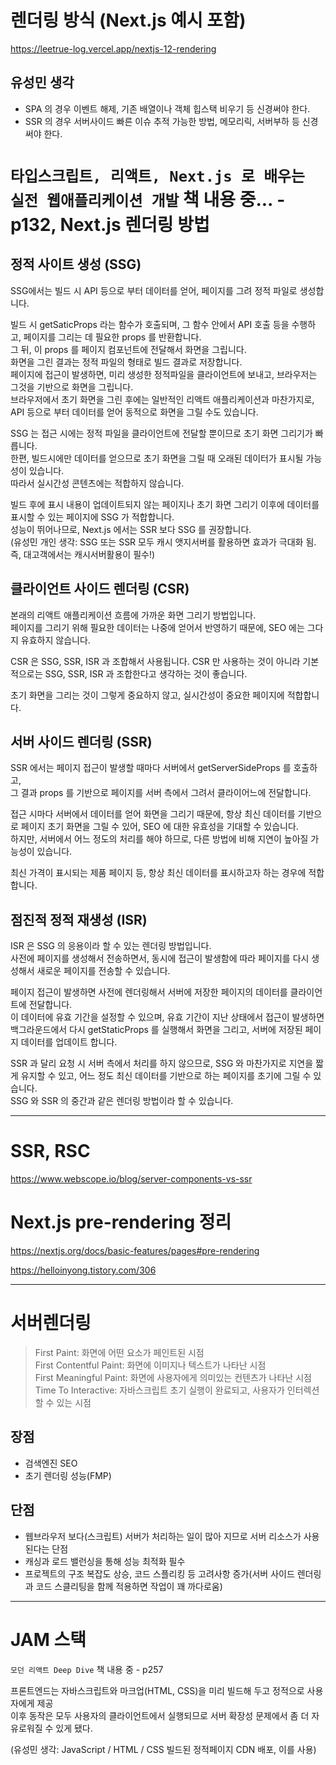 # 렌더링 방식 (Next.js 예시 포함)

https://leetrue-log.vercel.app/nextjs-12-rendering

## 유성민 생각

- SPA 의 경우
  이벤트 해제, 기존 배열이나 객체 힙스택 비우기 등 신경써야 한다.
- SSR 의 경우
  서버사이드 빠른 이슈 추적 가능한 방법, 메모리릭, 서버부하 등 신경써야 한다.

# `타입스크립트, 리액트, Next.js 로 배우는 실전 웹애플리케이션 개발` 책 내용 중... - p132, Next.js 렌더링 방법

## 정적 사이트 생성 (SSG)

SSG에서는 빌드 시 API 등으로 부터 데이터를 얻어, 페이지를 그려 정적 파일로 생성합니다.

빌드 시 getSaticProps 라는 함수가 호출되며, 그 함수 안에서 API 호출 등을 수행하고, 페이지를 그리는 데 필요한 props 를 반환합니다.  
그 뒤, 이 props 를 페이지 컴포넌트에 전달해서 화면을 그립니다.  
화면을 그린 결과는 정적 파일의 형태로 빌드 결과로 저장합니다.  
페이지에 접근이 발생하면, 미리 생성한 정적파일을 클라이언트에 보내고, 브라우저는 그것을 기반으로 화면을 그립니다.  
브라우저에서 초기 화면을 그린 후에는 일반적인 리액트 애플리케이션과 마찬가지로, API 등으로 부터 데이터를 얻어 동적으로 화면을 그릴 수도 있습니다.

SSG 는 접근 시에는 정적 파일을 클라이언트에 전달할 뿐이므로 초기 화면 그리기가 빠릅니다.  
한편, 빌드시에만 데이터를 얻으므로 초기 화면을 그릴 때 오래된 데이터가 표시될 가능성이 있습니다.  
따라서 실시간성 콘텐츠에는 적합하지 않습니다.

빌드 후에 표시 내용이 업데이트되지 않는 페이지나 초기 화면 그리기 이후에 데이터를 표시할 수 있는 페이지에 SSG 가 적합합니다.  
성능이 뛰어나므로, Next.js 에서는 SSR 보다 SSG 를 권장합니다.  
(유성민 개인 생각: SSG 또는 SSR 모두 캐시 앳지서버를 활용하면 효과가 극대화 됨. 즉, 대고객에서는 캐시서버활용이 필수!)

## 클라이언트 사이드 렌더링 (CSR)

본래의 리액트 애플리케이션 흐름에 가까운 화면 그리기 방법입니다.  
페이지를 그리기 위해 필요한 데이터는 나중에 얻어서 반영하기 때문에, SEO 에는 그다지 유효하지 않습니다.

CSR 은 SSG, SSR, ISR 과 조합해서 사용됩니다. CSR 만 사용하는 것이 아니라 기본적으로는 SSG, SSR, ISR 과 조합한다고 생각하는 것이 좋습니다.

초기 화면을 그리는 것이 그렇게 중요하지 않고, 실시간성이 중요한 페이지에 적합합니다.

## 서버 사이드 렌더링 (SSR)

SSR 에서는 페이지 접근이 발생할 때마다 서버에서 getServerSideProps 를 호출하고,  
그 결과 props 를 기반으로 페이지를 서버 측에서 그려서 클라이어느에 전달합니다.

접근 시마다 서버에서 데이터를 얻어 화면을 그리기 때문에, 항상 최신 데이터를 기반으로 페이지 초기 화면을 그릴 수 있어, SEO 에 대한 유효성을 기대할 수 있습니다.  
하지만, 서버에서 어느 정도의 처리를 해야 하므로, 다른 방법에 비해 지연이 높아질 가능성이 있습니다.

최신 가격이 표시되는 제품 페이지 등, 항상 최신 데이터를 표시하고자 하는 경우에 적합합니다.

## 점진적 정적 재생성 (ISR)

ISR 은 SSG 의 응용이라 할 수 있는 렌더링 방법입니다.  
사전에 페이지를 생성해서 전송하면서, 동시에 접근이 발생함에 따라 페이지를 다시 생성해서 새로운 페이지를 전송할 수 있습니다.

페이지 접근이 발생하면 사전에 렌더링해서 서버에 저장한 페이지의 데이터를 클라이언트에 전달합니다.  
이 데이터에 유효 기간을 설정할 수 있으며, 유효 기간이 지난 상태에서 접근이 발생하면 백그라운드에서 다시 getStaticProps 를 실행해서 화면을 그리고, 서버에 저장된 페이지 데이터를 업데이트 합니다.

SSR 과 달리 요청 시 서버 측에서 처리를 하지 않으므로, SSG 와 마찬가지로 지연을 짧게 유지할 수 있고, 어느 정도 최신 데이터를 기반으로 하는 페이지를 초기에 그릴 수 있습니다.  
SSG 와 SSR 의 중간과 같은 렌더링 방법이라 할 수 있습니다.

---

# SSR, RSC

https://www.webscope.io/blog/server-components-vs-ssr

# Next.js pre-rendering 정리

https://nextjs.org/docs/basic-features/pages#pre-rendering

https://helloinyong.tistory.com/306

---

# 서버렌더링

> First Paint: 화면에 어떤 요소가 페인트된 시점  
> First Contentful Paint: 화면에 이미지나 텍스트가 나타난 시점  
> First Meaningful Paint: 화면에 사용자에게 의미있는 컨텐츠가 나타난 시점  
> Time To Interactive: 자바스크립트 초기 실행이 완료되고, 사용자가 인터렉션할 수 있는 시점

## 장점

- 검색엔진 SEO
- 초기 렌더링 성능(FMP)

## 단점

- 웹브라우저 보다(스크립트) 서버가 처리하는 일이 많아 지므로 서버 리소스가 사용된다는 단점
- 캐싱과 로드 밸런싱을 통해 성능 최적화 필수
- 프로젝트의 구조 복잡도 상승, 코드 스플리킹 등 고려사항 증가(서버 사이드 렌더링과 코드 스클리팅을 함께 적용하면 작업이 꽤 까다로움)

---

# JAM 스택

`모던 리액트 Deep Dive` 책 내용 중 - p257

프론트엔드는 자바스크립트와 마크업(HTML, CSS)을 미리 빌드해 두고 정적으로 사용자에게 제공  
이후 동작은 모두 사용자의 클라이언트에서 실행되므로 서버 확장성 문제에서 좀 더 자유로워질 수 있게 됐다.

(유성민 생각: JavaScript / HTML / CSS 빌드된 정적페이지 CDN 배포, 이를 사용)
